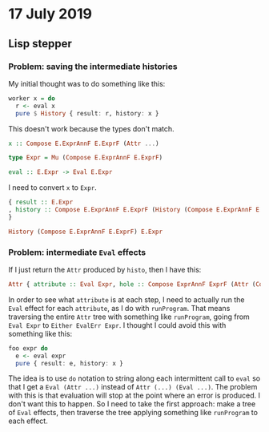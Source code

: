 # 17 July 2019

## Lisp stepper

### Problem: saving the intermediate histories 

My initial thought was to do something like this:

```purescript
worker x = do
  r <- eval x
  pure $ History { result: r, history: x }
```

This doesn't work because the types don't match.

```purescript
x :: Compose E.ExprAnnF E.ExprF (Attr ...)

type Expr = Mu (Compose E.ExprAnnF E.ExprF)

eval :: E.Expr -> Eval E.Expr
```

I need to convert `x` to `Expr`.

```purescript
{ result :: E.Expr
, history :: Compose E.ExprAnnF E.ExprF (History (Compose E.ExprAnnF E.ExprF) E.Expr)
}

History (Compose E.ExprAnnF E.ExprF) E.Expr
```

### Problem: intermediate `Eval` effects

If I just return the `Attr` produced by `histo`, then I have this:

```purescript
Attr { attribute :: Eval Expr, hole :: Compose ExprAnnF ExprF (Attr (Compose ExprAnnF ExprF) (Eval Expr) }
```

In order to see what `attribute` is at each step, I need to actually run the 
`Eval` effect for each `attribute`, as I do with `runProgram`.
That means traversing the entire `Attr` tree with something like `runProgram`, 
going from `Eval Expr` to `Either EvalErr Expr`.
I thought I could avoid this with something like this: 

```purescript
foo expr do
  e <- eval expr
  pure { result: e, history: x }
```

The idea is to use `do` notation to string along each intermittent call to `eval`
so that I get a `Eval (Attr ...)` instead of `Attr (...) (Eval ...)`.
The problem with this is that evaluation will stop at the point where an error
is produced. 
I don't want this to happen.
So I need to take the first approach: make a tree of `Eval` effects, then 
traverse the tree applying something like `runProgram` to each effect.
